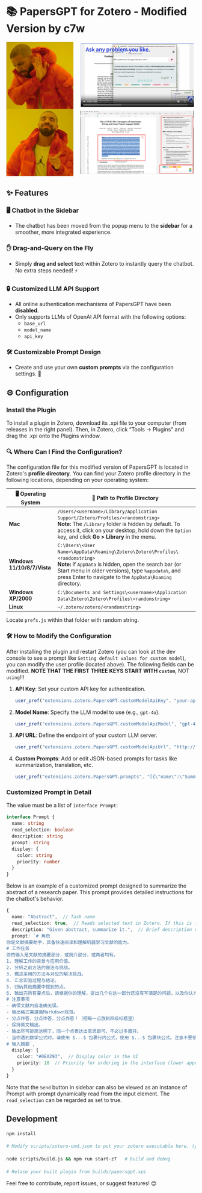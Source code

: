 # 📚 PapersGPT for Zotero - Modified Version by c7w

![teaser](docs/teaser.png)

## ✨ Features

### 🖥️ **Chatbot in the Sidebar**  
- The chatbot has been moved from the popup menu to the **sidebar** for a smoother, more integrated experience.

### ✋ **Drag-and-Query on the Fly**  
- Simply **drag and select** text within Zotero to instantly query the chatbot. No extra steps needed! ⚡

### 🔒 **Customized LLM API Support**  
- All online authentication mechanisms of PapersGPT have been **disabled**.  
- Only supports LLMs of OpenAI API format with the following options:  
  - `base_url`  
  - `model_name`  
  - `api_key`  

### 🛠️ **Customizable Prompt Design**  
- Create and use your own **custom prompts** via the configuration settings. 🎨

## ⚙️ Configuration

### Install the Plugin

To install a plugin in Zotero, download its .xpi file to your computer (from releases in the right panel). Then, in Zotero, click “Tools → Plugins” and drag the .xpi onto the Plugins window.

### 🔍 Where Can I Find the Configuration?

The configuration file for this modified version of PapersGPT is located in Zotero's **profile directory**. You can find your Zotero profile directory in the following locations, depending on your operating system:

| 🖥️ **Operating System** | 📂 **Path to Profile Directory**                                                                                                                                                                                                                 |
|--------------------------|--------------------------------------------------------------------------------------------------------------------------------------------------------------------------------------------------------------------------------------------------|
| **Mac**                 | `/Users/<username>/Library/Application Support/Zotero/Profiles/<randomstring>` <br> **Note:** The `/Library` folder is hidden by default. To access it, click on your desktop, hold down the `Option` key, and click **Go > Library** in the menu. |
| **Windows 11/10/8/7/Vista** | `C:\Users\<User Name>\AppData\Roaming\Zotero\Zotero\Profiles\<randomstring>` <br> **Note:** If `AppData` is hidden, open the search bar (or Start menu in older versions), type `%appdata%`, and press Enter to navigate to the `AppData\Roaming` directory. |
| **Windows XP/2000**      | `C:\Documents and Settings\<username>\Application Data\Zotero\Zotero\Profiles\<randomstring>`                                                                                                                                                |
| **Linux**                | `~/.zotero/zotero/<randomstring>`            |


Locate `prefs.js` within that folder with random string.


### 🛠️ How to Modify the Configuration

After installing the plugin and restart Zotero (you can look at the dev console to see a prompt like `Setting default values for custom model`), you can modify the user profile (located above). The following fields can be modified. **NOTE THAT THE FIRST THREE KEYS START WITH `custom`**, NOT `using`!!!

1. **API Key**: Set your custom API key for authentication.  
   ```javascript
   user_pref("extensions.zotero.PapersGPT.customModelApiKey", "your-api-key-here");
   ```

2. **Model Name**: Specify the LLM model to use (e.g., `gpt-4o`).  
   ```javascript
   user_pref("extensions.zotero.PapersGPT.customModelApiModel", "gpt-4o");
   ```

3. **API URL**: Define the endpoint of your custom LLM server.  
   ```javascript
   user_pref("extensions.zotero.PapersGPT.customModelApiUrl", "http://your-server-url/v1/chat/completions");
   ```

4. **Custom Prompts**: Add or edit JSON-based prompts for tasks like summarization, translation, etc.  
   ```javascript
   user_pref("extensions.zotero.PapersGPT.prompts", "[{\"name\":\"Summary\",\"prompt\":\"Summarize the text...\"}]");
   ```

### Customized Prompt in Detail

The value must be a list of `interface Prompt`:

```typescript
interface Prompt {
  name: string
  read_selection: boolean
  description: string
  prompt: string
  display: {
    color: string
    priority: number
  }
}

```

Below is an example of a customized prompt designed to summarize the abstract of a research paper. This prompt provides detailed instructions for the chatbot's behavior.

```typescript
{
  name: "Abstract",  // Task name
  read_selection: true,  // Reads selected text in Zotero. If this is false, only the prompt below will be sent to the GPT, and selection wont be considered.
  description: "Given abstract, summarize it.",  // Brief description of the task
  prompt: `# 角色
你是文献摘要助手，具备快速阅读和理解机器学习文献的能力。
# 工作任务
你的输入是文献的摘要部分，或简介部分，或两者均有。
1. 理解工作的背景与应用价值。
2. 分析之前方法的做法与挑战。
3. 概述采用的方法与对应的解决挑战。
4. 汇总实验过程与结论。
5. 归纳其他摘要中提到的点。
6. 输出完所有要点后，请根据你的理解，提出几个在这一部分还没有写清楚的问题，以及你认为可以进一步探讨的方向。
# 注意事项
- 确保文献内容准确无误。
- 输出格式需遵循Markdown规范。
- 分点作答，分点作答，分点作答！（把每一点放到四级标题里）
- 保持英文输出。
- 输出尽可能简洁明了，同一个点表达出意思即可，不必过多展开。
- 当你遇到数学公式时，请使用 $...$ 包裹行内公式，使用 $...$ 包裹块公式。注意不要使用 \(...\) 和 \[...\]。
# 输入摘要`,
  display: {
    color: "#0EA293",  // Display color in the UI
    priority: 10  // Priority for ordering in the interface (lower appears first)
  }
}
```

Note that the `Send` button in sidebar can also be viewed as an instance of Prompt with prompt dynamically read from the input element. The `read_selection` can be regarded as set to true.


## Development

```bash
npm install

# Modify scripts/zotero-cmd.json to put your zotero executable here. (you may install one in Unix development environment and use X11 forwarding)

node scripts/build.js && npm run start-z7   # build and debug

# Relase your built plugin from builds/papersgpt.xpi

```

Feel free to contribute, report issues, or suggest features! 😊


